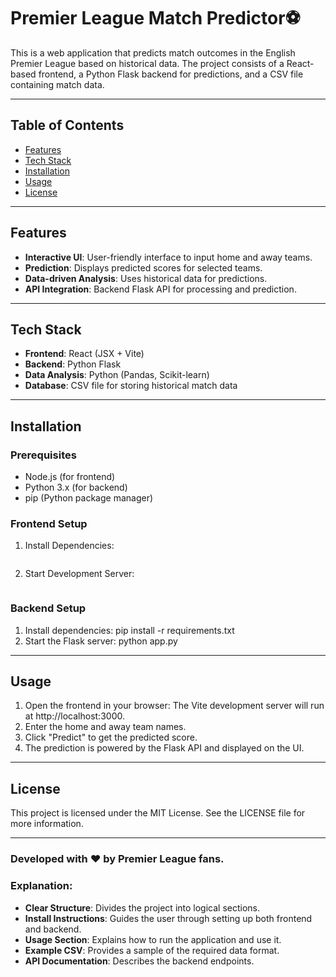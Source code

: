 # Premier League Match Predictor⚽

This is a web application that predicts match outcomes in the English Premier League based on historical data. The project consists of a React-based frontend, a Python Flask backend for predictions, and a CSV file containing match data.

---

## Table of Contents
- [Features](#features)
- [Tech Stack](#tech-stack)
- [Installation](#installation)
- [Usage](#usage)
- [License](#license)

---

## Features
- **Interactive UI**: User-friendly interface to input home and away teams.
- **Prediction**: Displays predicted scores for selected teams.
- **Data-driven Analysis**: Uses historical data for predictions.
- **API Integration**: Backend Flask API for processing and prediction.

---

## Tech Stack
- **Frontend**: React (JSX + Vite)
- **Backend**: Python Flask
- **Data Analysis**: Python (Pandas, Scikit-learn)
- **Database**: CSV file for storing historical match data

---

## Installation

### Prerequisites
- Node.js (for frontend)
- Python 3.x (for backend)
- pip (Python package manager)

### Frontend Setup
1. Install Dependencies:
   ``` npm install
2. Start Development Server:
   ``` npm run dev
   
### Backend Setup
1. Install dependencies:
 pip install -r requirements.txt
2. Start the Flask server:
 python app.py

---

## Usage
1. Open the frontend in your browser: The Vite development server will run at http://localhost:3000.
2. Enter the home and away team names.
3. Click "Predict" to get the predicted score.
4. The prediction is powered by the Flask API and displayed on the UI.

---

## License
This project is licensed under the MIT License. See the LICENSE file for more information.

---

### Developed with ❤️ by Premier League fans.

### Explanation:
- **Clear Structure**: Divides the project into logical sections.
- **Install Instructions**: Guides the user through setting up both frontend and backend.
- **Usage Section**: Explains how to run the application and use it.
- **Example CSV**: Provides a sample of the required data format.
- **API Documentation**: Describes the backend endpoints. 
